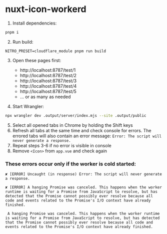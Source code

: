 # nuxt-icon-workerd

1. Install dependencies:

```bash
pnpm i
```

2. Run build:

```
NITRO_PRESET=cloudflare_module pnpm run build
```

3. Open these pages first:

   - http://localhost:8787/test/1
   - http://localhost:8787/test/2
   - http://localhost:8787/test/3
   - http://localhost:8787/test/4
   - http://localhost:8787/test/5
   - ... or as many as needed

4. Start Wrangler:

```bash
npx wrangler dev .output/server/index.mjs --site .output/public
```

5. Select all opened tabs in Chrome by holding the Shift keys
6. Refresh all tabs at the same time and check console for errors. The errored tabs will also contain an error message: `Error: The script will never generate a response.`
7. Repeat steps 3-6 if no error is visible in console
8. Remove `<Icon>` from `app.vue` and check again

### These errors occur only if the worker is cold started:

`✘ [ERROR] Uncaught (in response) Error: The script will never generate a response.`

`✘ [ERROR] A hanging Promise was canceled. This happens when the worker runtime is waiting for a Promise from JavaScript to resolve, but has detected that the Promise cannot possibly ever resolve because all code and events related to the Promise's I/O context have already finished.`

` A hanging Promise was canceled. This happens when the worker runtime is waiting for a Promise from
  JavaScript to resolve, but has detected that the Promise cannot possibly ever resolve because all
  code and events related to the Promise's I/O context have already finished.`
